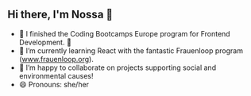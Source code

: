 ## Hi there, I'm Nossa 👋

<!--
**nossaschaefer/nossaschaefer** is a ✨ _special_ ✨ repository because its `README.md` (this file) appears on your GitHub profile.

Here are some ideas to get you started:

- 🔭 I’m currently working on ...
- 🌱 I’m currently learning  ....
- 👯 I’m looking to collaborate on ...
- 🤔 I’m looking for help with ...
- 💬 Ask me about ...
- 📫 How to reach me: ...
- 😄 Pronouns: she/her
- ⚡ Fun fact: ...
-->
- 🔭 I finished the Coding Bootcamps Europe program for Frontend Development. :partying_face:
- 🌱 I’m currently learning React with the fantastic Frauenloop program (www.frauenloop.org).
- 👯 I’m happy to collaborate on projects supporting social and environmental causes!
- 😄 Pronouns: she/her
